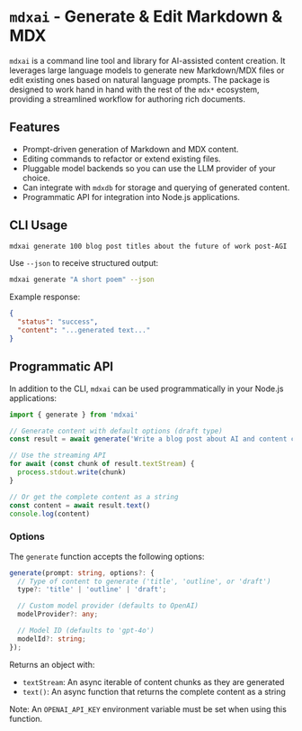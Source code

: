 # `mdxai` - Generate & Edit Markdown & MDX

`mdxai` is a command line tool and library for AI-assisted content creation. It leverages large language models to generate new Markdown/MDX files or edit existing ones based on natural language prompts. The package is designed to work hand in hand with the rest of the `mdx*` ecosystem, providing a streamlined workflow for authoring rich documents.

## Features

- Prompt-driven generation of Markdown and MDX content.
- Editing commands to refactor or extend existing files.
- Pluggable model backends so you can use the LLM provider of your choice.
- Can integrate with `mdxdb` for storage and querying of generated content.
- Programmatic API for integration into Node.js applications.

## CLI Usage

```bash
mdxai generate 100 blog post titles about the future of work post-AGI
```

Use `--json` to receive structured output:

```bash
mdxai generate "A short poem" --json
```

Example response:

```json
{
  "status": "success",
  "content": "...generated text..."
}
```

## Programmatic API

In addition to the CLI, `mdxai` can be used programmatically in your Node.js applications:

```javascript
import { generate } from 'mdxai'

// Generate content with default options (draft type)
const result = await generate('Write a blog post about AI and content creation')

// Use the streaming API
for await (const chunk of result.textStream) {
  process.stdout.write(chunk)
}

// Or get the complete content as a string
const content = await result.text()
console.log(content)
```

### Options

The `generate` function accepts the following options:

```typescript
generate(prompt: string, options?: {
  // Type of content to generate ('title', 'outline', or 'draft')
  type?: 'title' | 'outline' | 'draft';

  // Custom model provider (defaults to OpenAI)
  modelProvider?: any;

  // Model ID (defaults to 'gpt-4o')
  modelId?: string;
});
```

Returns an object with:

- `textStream`: An async iterable of content chunks as they are generated
- `text()`: An async function that returns the complete content as a string

Note: An `OPENAI_API_KEY` environment variable must be set when using this function.
